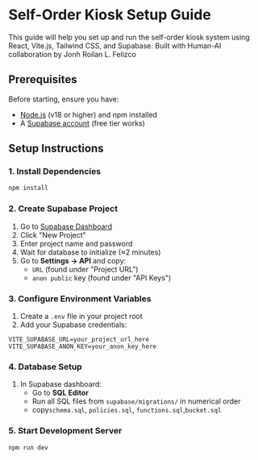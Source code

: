 # Self-Order Kiosk Setup Guide

This guide will help you set up and run the self-order kiosk system using React, Vite.js, Tailwind CSS, and Supabase.
Built with Human-AI collaboration by Jonh Roilan L. Felizco

## Prerequisites

Before starting, ensure you have:
- [Node.js](https://nodejs.org/) (v18 or higher) and npm installed
- A [Supabase account](https://supabase.io) (free tier works)

## Setup Instructions

### 1. Install Dependencies
```bash
npm install
```

### 2. Create Supabase Project
1. Go to [Supabase Dashboard](https://supabase.io/dashboard)
2. Click "New Project"
3. Enter project name and password
4. Wait for database to initialize (≈2 minutes)
5. Go to **Settings → API** and copy:
   - `URL` (found under "Project URL")
   - `anon public` key (found under "API Keys")

### 3. Configure Environment Variables
1. Create a `.env` file in your project root
2. Add your Supabase credentials:
```env
VITE_SUPABASE_URL=your_project_url_here
VITE_SUPABASE_ANON_KEY=your_anon_key_here
```

### 4. Database Setup
1. In Supabase dashboard:
   - Go to **SQL Editor**
   - Run all SQL files from `supabase/migrations/` in numerical order
   - copy`schema.sql`, `policies.sql`, `functions.sql`,`bucket.sql`

### 5. Start Development Server
```bash
npm run dev
```
